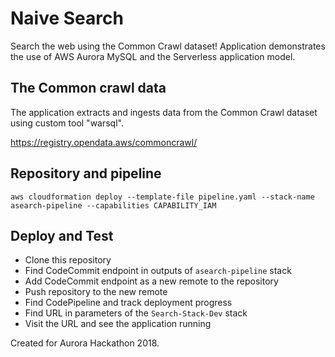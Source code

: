 # Naive Search

Search the web using the Common Crawl dataset!
Application demonstrates the use of AWS Aurora MySQL and the Serverless application model.

## The Common crawl data

The application extracts and ingests data from the Common Crawl dataset using custom tool "warsql". 

https://registry.opendata.aws/commoncrawl/

## Repository and pipeline
`aws cloudformation deploy --template-file pipeline.yaml --stack-name asearch-pipeline --capabilities CAPABILITY_IAM`

## Deploy and Test

* Clone this repository
* Find CodeCommit endpoint in outputs of `asearch-pipeline` stack
* Add CodeCommit endpoint as a new remote to the repository
* Push repository to the new remote
* Find CodePipeline and track deployment progress
* Find URL in parameters of the `Search-Stack-Dev` stack
* Visit the URL and see the application running

Created for Aurora Hackathon 2018.